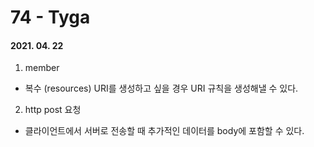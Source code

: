 74 - Tyga
========
#### 2021. 04. 22

1. member
  - 복수 (resources) URI를 생성하고 싶을 경우 URI 규칙을 생성해낼 수 있다.

2. http post 요청
  - 클라이언트에서 서버로 전송할 때 추가적인 데이터를 body에 포함할 수 있다.